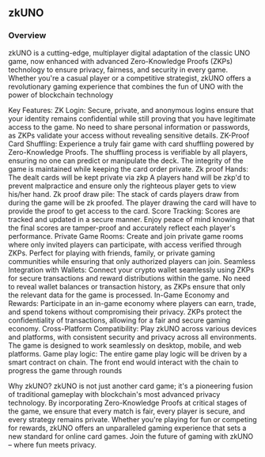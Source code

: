 ## zkUNO

### Overview
zkUNO is a cutting-edge, multiplayer digital adaptation of the classic UNO game, now enhanced with advanced Zero-Knowledge Proofs (ZKPs) technology to ensure privacy, fairness, and security in every game. Whether you're a casual player or a competitive strategist, zkUNO offers a revolutionary gaming experience that combines the fun of UNO with the power of blockchain technology

Key Features:
ZK  Login:
Secure, private, and anonymous logins ensure that your identity remains confidential while still proving that you have legitimate access to the game.
No need to share personal information or passwords, as ZKPs validate your access without revealing sensitive details.
ZK-Proof Card Shuffling:
Experience a truly fair game with card shuffling powered by Zero-Knowledge Proofs.
The shuffling process is verifiable by all players, ensuring no one can predict or manipulate the deck. The integrity of the game is maintained while keeping the card order private.
Zk proof Hands:
The dealt cards will be kept private via zkp
A players hand will be zkp'd to prevent malpractice and ensure only the righteous  player gets to view his/her hand. 
Zk proof draw pile:
The stack of cards players draw from during the game will be zk proofed. The player drawing the card will have to provide the proof to get access to the card. 
Score Tracking:
Scores are tracked and updated in a secure manner.
Enjoy peace of mind knowing that the final scores are tamper-proof and accurately reflect each player's performance.
Private Game Rooms:
Create and join private game rooms where only invited players can participate, with access verified through ZKPs.
Perfect for playing with friends, family, or private gaming communities while ensuring that only authorized players can join.
Seamless Integration with Wallets:
Connect your crypto wallet seamlessly using ZKPs for secure transactions and reward distributions within the game.
No need to reveal wallet balances or transaction history, as ZKPs ensure that only the relevant data for the game is processed.
In-Game Economy and Rewards:
Participate in an in-game economy where players can earn, trade, and spend tokens without compromising their privacy.
ZKPs protect the confidentiality of transactions, allowing for a fair and secure gaming economy.
Cross-Platform Compatibility:
Play zkUNO across various devices and platforms, with consistent security and privacy across all environments.
The game is designed to work seamlessly on desktop, mobile, and web platforms.
Game play logic:
The entire game play logic will be driven by a smart contract on chain. The front end would interact with the chain to progress the game through rounds

Why zkUNO?
zkUNO is not just another card game; it's a pioneering fusion of traditional gameplay with blockchain's most advanced privacy technology. By incorporating Zero-Knowledge Proofs at critical stages of the game, we ensure that every match is fair, every player is secure, and every strategy remains private. Whether you're playing for fun or competing for rewards, zkUNO offers an unparalleled gaming experience that sets a new standard for online card games.
Join the future of gaming with zkUNO – where fun meets privacy.

